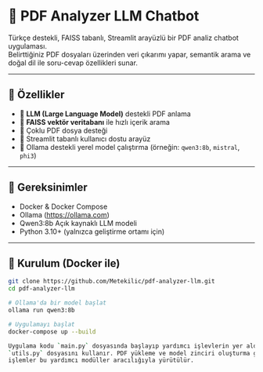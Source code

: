 # 📄 PDF Analyzer LLM Chatbot

Türkçe destekli, FAISS tabanlı, Streamlit arayüzlü bir PDF analiz chatbot uygulaması.  
Belirttiğiniz PDF dosyaları üzerinden veri çıkarımı yapar, semantik arama ve doğal dil ile soru-cevap özellikleri sunar.

---

## 🚀 Özellikler

- 🧠 **LLM (Large Language Model)** destekli PDF anlama
- 🔎 **FAISS vektör veritabanı** ile hızlı içerik arama
- 📁 Çoklu PDF dosya desteği
- 💬 Streamlit tabanlı kullanıcı dostu arayüz
- 🔌 Ollama destekli yerel model çalıştırma (örneğin: `qwen3:8b`, `mistral`, `phi3`)

---

## 🧰 Gereksinimler

- Docker & Docker Compose
- Ollama (https://ollama.com)
- Qwen3:8b Açık kaynaklı LLM modeli
- Python 3.10+ (yalnızca geliştirme ortamı için)

---

## 🧱 Kurulum (Docker ile)

```bash
git clone https://github.com/Metekilic/pdf-analyzer-llm.git
cd pdf-analyzer-llm

# Ollama'da bir model başlat
ollama run qwen3:8b

# Uygulamayı başlat
docker-compose up --build

Uygulama kodu `main.py` dosyasında başlayıp yardımcı işlevlerin yer aldığı
`utils.py` dosyasını kullanır. PDF yükleme ve model zinciri oluşturma gibi
işlemler bu yardımcı modüller aracılığıyla yürütülür.
